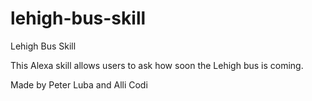 # lehigh-bus-skill
Lehigh Bus Skill

This Alexa skill allows users to ask how soon the Lehigh bus is coming.

Made by Peter Luba and Alli Codi